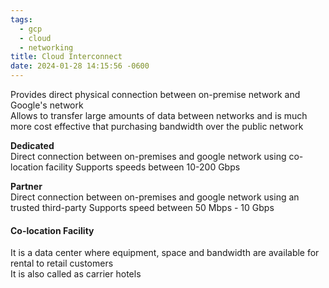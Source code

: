 ```yaml
---
tags:
  - gcp
  - cloud
  - networking
title: Cloud Interconnect
date: 2024-01-28 14:15:56 -0600
---
```


Provides direct physical connection between on-premise network and Google's network  
Allows to transfer large amounts of data between networks and is much more cost effective that purchasing bandwidth over the public network

**Dedicated**  
Direct connection between on-premises and google network using co-location facility
Supports speeds between 10-200 Gbps

**Partner**  
Direct connection between on-premises and google network using an trusted third-party 
Supports speed between 50 Mbps - 10 Gbps

#### Co-location Facility  
It is a data center where equipment, space and bandwidth are available for rental to retail customers  
It is also called as carrier hotels